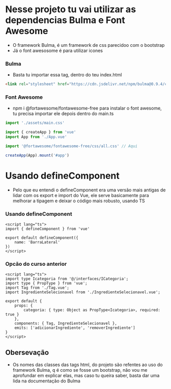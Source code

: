 # Nesse projeto tu vai utilizar as dependencias Bulma e Font Awesome

- O framework Bulma, é um framework de css parecidoo com o bootstrap
- Já o font awesosome é para utilizar icones

### Bulma

- Basta tu importar essa tag, dentro do teu index.html

```html
<link rel="stylesheet" href="https://cdn.jsdelivr.net/npm/bulma@0.9.4/css/bulma.min.css" />
```

### Font Awesome

- npm i @fortawesome/fontawesome-free para instalar o font awesome, tu precisa importar ele depois dentro do main.ts

```ts
import './assets/main.css'

import { createApp } from 'vue'
import App from './App.vue'

import '@fortawesome/fontawesome-free/css/all.css' // Aqui

createApp(App).mount('#app')
```

# Usando defineComponent

- Pelo que eu entendi o defineComponent era uma versão mais antigas de lidar com os export e import do Vue, ele serve basicamente para melhorar a tipagem e deixar o código mais robusto, usando TS

### Usando defineComponent

```vue
<script lang="ts">
import { defineComponent } from 'vue'

export default defineComponent({
    name: 'BarraLateral'
})
</script>
```

### Opcão do curso anterior

```vue
<script lang="ts">
import type Icategoria from '@/interfaces/ICategoria';
import type { PropType } from 'vue';
import Tag from './Tag.vue';
import IngredienteSelecionavel from './IngredienteSelecionavel.vue';

export default {
    props: {
        categoria: { type: Object as PropType<Icategoria>, required: true }
    },
    components: { Tag, IngredienteSelecionavel },
    emits: ['adicionarIngrediente', 'removerIngrediente']
}
</script>
```

## Obersevação

- Os nomes das classes das tags html, do projeto são refentes ao uso do framework Bulma, q é como se fosse um bootstrap, não vou me aprofundar em explicar elas, mas caso tu queira saber, basta dar uma lida na documentação do Bulma
